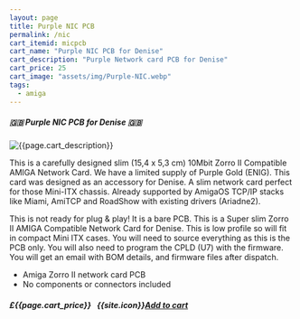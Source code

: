 ```yaml
---
layout: page
title: Purple NIC PCB
permalink: /nic
cart_itemid: micpcb
cart_name: "Purple NIC PCB for Denise"
cart_description: "Purple Network card PCB for Denise"
cart_price: 25
cart_image: "assets/img/Purple-NIC.webp"
tags: 
  - amiga
---
```


##### 🇬🇧 Purple NIC PCB for Denise 🇬🇧

  <p class="lead text-center">
    <img src="{{page.cart_image}}" class="img-thumbnail" alt="{{page.cart_description}}">
  </p>

This is a carefully designed slim (15,4 x 5,3 cm) 10Mbit Zorro II Compatible AMIGA Network Card. We have a limited supply of Purple Gold (ENIG). This card was designed as an accessory for Denise. A slim network card perfect for those Mini-ITX chassis. Already supported by AmigaOS TCP/IP stacks like Miami, AmiTCP and RoadShow with existing drivers (Ariadne2).

This is not ready for plug & play! It is a bare PCB. This is a Super slim Zorro II AMIGA Compatible Network Card for Denise. This is low profile so will fit in compact Mini ITX cases. You will need to source everything as this is the PCB only. You will also need to program the CPLD (U7) with the firmware. You will get an email with BOM details, and firmware files after dispatch.

* Amiga Zorro II network card PCB
* No components or connectors included

##### £{{page.cart_price}} &nbsp; {{site.icon}}[Add to cart](/cart#{{page.cart_itemid}})